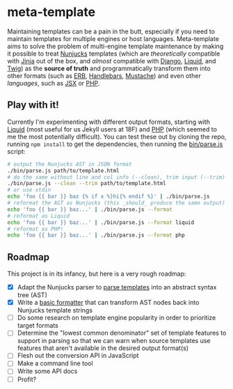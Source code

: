 # meta-template
Maintaining templates can be a pain in the butt, especially if you need to
maintain templates for multiple engines or host languages. Meta-template aims
to solve the problem of multi-engine template maintenance by making it possible
to treat [Nunjucks] templates (which are _theoretically_ compatible with
[Jinja] out of the box, and _almost_ compatible with [Django], [Liquid], and
[Twig]) as the **source of truth** and programmatically transform them into other
formats (such as [ERB], [Handlebars], [Mustache]) and even other _languages_,
such as [JSX] or [PHP].

## Play with it!
Currently I'm experimenting with different output formats, starting with
[Liquid][] (most useful for us Jekyll users at 18F) and [PHP][] (which seemed
to me the most potentially difficult). You can test these out by cloning the
repo, running `npm install` to get the dependencies, then running the
[bin/parse.js](bin/parse.js) script:

```sh
# output the Nunjucks AST in JSON format
./bin/parse.js path/to/template.html
# do the same without line and col info (--clean), trim input (--trim)
./bin/parse.js --clean --trim path/to/template.html
# or use stdin
echo 'foo {{ bar }} baz {% if x %}hi{% endif %}' | ./bin/parse.js
# reformat the AST as Nunjucks (this _should_ produce the same output)
echo 'foo {{ bar }} baz...' | ./bin/parse.js --format
# reformat as Liquid
echo 'foo {{ bar }} baz...' | ./bin/parse.js --format liquid
# reformat as PHP!
echo 'foo {{ bar }} baz...' | ./bin/parse.js --format php
```

## Roadmap
This project is in its infancy, but here is a very rough roadmap:

- [x] Adapt the Nunjucks parser to [parse templates] into an abstract syntax
  tree (AST)
- [x] Write a [basic formatter] that can transform AST nodes back into
  Nunjucks template strings
- [ ] Do some research on template engine popularity in order to prioritize
  target formats
- [ ] Determine the "lowest common denominator" set of template features to
  support in parsing so that we can warn when source templates use features
  that aren't available in the desired output format(s)
- [ ] Flesh out the conversion API in JavaScript
- [ ] Make a command line tool
- [ ] Write some API docs
- [ ] Profit?

[Nunjucks]: https://mozilla.github.io/nunjucks/
[Django]: https://docs.djangoproject.com/en/1.10/topics/templates/
[Jinja]: http://jinja.pocoo.org/
[Handlebars]: http://handlebarsjs.com/
[ERB]: https://docs.puppet.com/puppet/latest/reference/lang_template_erb.html
[Liquid]: https://shopify.github.io/liquid/
[Mustache]: https://mustache.github.io/
[PHP]: http://php.net/
[JSX]: https://facebook.github.io/jsx/
[Twig]: http://twig.sensiolabs.org/
[parse templates]: parse/index.js
[basic formatter]: src/format.js
